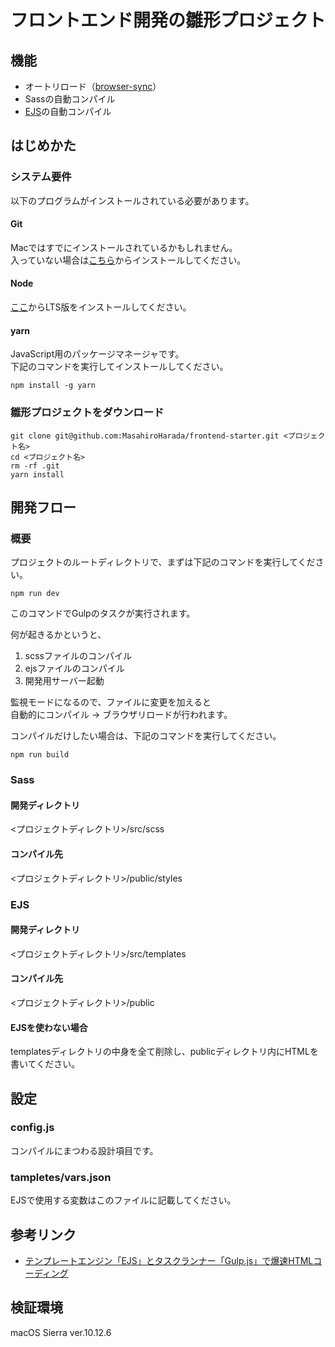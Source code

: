# フロントエンド開発の雛形プロジェクト
## 機能
- オートリロード（[browser-sync](https://www.browsersync.io/)）
- Sassの自動コンパイル
- [EJS](https://github.com/mde/ejs)の自動コンパイル

## はじめかた
### システム要件
以下のプログラムがインストールされている必要があります。
#### Git
Macではすでにインストールされているかもしれません。  
入っていない場合は[こちら](https://git-scm.com/)からインストールしてください。
#### Node
[ここ](https://nodejs.org/ja/)からLTS版をインストールしてください。
#### yarn
JavaScript用のパッケージマネージャです。  
下記のコマンドを実行してインストールしてください。
```
npm install -g yarn
```
### 雛形プロジェクトをダウンロード
```
git clone git@github.com:MasahiroHarada/frontend-starter.git <プロジェクト名>
cd <プロジェクト名>
rm -rf .git
yarn install
```

## 開発フロー
### 概要
プロジェクトのルートディレクトリで、まずは下記のコマンドを実行してください。
```
npm run dev
```
このコマンドでGulpのタスクが実行されます。

何が起きるかというと、
1. scssファイルのコンパイル
1. ejsファイルのコンパイル
1. 開発用サーバー起動

監視モードになるので、ファイルに変更を加えると  
自動的にコンパイル → ブラウザリロードが行われます。

コンパイルだけしたい場合は、下記のコマンドを実行してください。
```
npm run build
```
### Sass
#### 開発ディレクトリ
<プロジェクトディレクトリ>/src/scss
#### コンパイル先
<プロジェクトディレクトリ>/public/styles
### EJS
#### 開発ディレクトリ
<プロジェクトディレクトリ>/src/templates
#### コンパイル先
<プロジェクトディレクトリ>/public
#### EJSを使わない場合
templatesディレクトリの中身を全て削除し、publicディレクトリ内にHTMLを書いてください。

## 設定
### config.js
コンパイルにまつわる設計項目です。
### tampletes/vars.json
EJSで使用する変数はこのファイルに記載してください。

## 参考リンク
- [テンプレートエンジン「EJS」とタスクランナー「Gulp.js」で爆速HTMLコーディング](https://liginc.co.jp/web/html-css/html/144170)

## 検証環境
macOS Sierra ver.10.12.6
